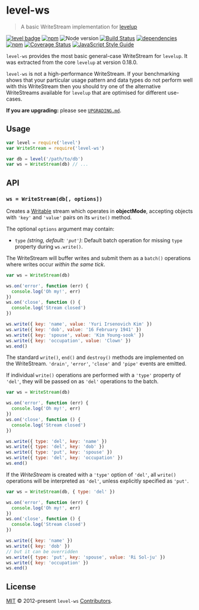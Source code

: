 # level-ws

> A basic WriteStream implementation for [levelup](https://github.com/level/levelup)

[![level badge][level-badge]](https://github.com/level/awesome)
[![npm](https://img.shields.io/npm/v/level-ws.svg)](https://www.npmjs.com/package/level-ws)
![Node version](https://img.shields.io/node/v/level-ws.svg)
[![Build Status](https://img.shields.io/travis/Level/level-ws.svg)](http://travis-ci.org/Level/level-ws)
[![dependencies](https://david-dm.org/Level/level-ws.svg)](https://david-dm.org/level/level-ws)
[![npm](https://img.shields.io/npm/dm/level-ws.svg)](https://www.npmjs.com/package/level-ws)
[![Coverage Status](https://coveralls.io/repos/github/Level/level-ws/badge.svg)](https://coveralls.io/github/Level/level-ws)
[![JavaScript Style Guide](https://img.shields.io/badge/code_style-standard-brightgreen.svg)](https://standardjs.com)

`level-ws` provides the most basic general-case WriteStream for `levelup`. It was extracted from the core `levelup` at version 0.18.0.

`level-ws` is not a high-performance WriteStream. If your benchmarking shows that your particular usage pattern and data types do not perform well with this WriteStream then you should try one of the alternative WriteStreams available for `levelup` that are optimised for different use-cases.

**If you are upgrading:** please see [`UPGRADING.md`](UPGRADING.md).

## Usage

```js
var level = require('level')
var WriteStream = require('level-ws')

var db = level('/path/to/db')
var ws = WriteStream(db) // ...
```

## API

### `ws = WriteStream(db[, options])`

Creates a [Writable](http://nodejs.org/docs/latest/api/stream.html#stream_class_stream_writable_1) stream which operates in **objectMode**, accepting objects with `'key'` and `'value'` pairs on its `write()` method.

The optional `options` argument may contain:

* `type` *(string, default: `'put'`)*: Default batch operation for missing `type` property during `ws.write()`.

The WriteStream will buffer writes and submit them as a `batch()` operations where writes occur *within the same tick*.

```js
var ws = WriteStream(db)

ws.on('error', function (err) {
  console.log('Oh my!', err)
})
ws.on('close', function () {
  console.log('Stream closed')
})

ws.write({ key: 'name', value: 'Yuri Irsenovich Kim' })
ws.write({ key: 'dob', value: '16 February 1941' })
ws.write({ key: 'spouse', value: 'Kim Young-sook' })
ws.write({ key: 'occupation', value: 'Clown' })
ws.end()
```

The standard `write()`, `end()` and `destroy()` methods are implemented on the WriteStream. `'drain'`, `'error'`, `'close'` and `'pipe'` events are emitted.

If individual `write()` operations are performed with a `'type'` property of `'del'`, they will be passed on as `'del'` operations to the batch.

```js
var ws = WriteStream(db)

ws.on('error', function (err) {
  console.log('Oh my!', err)
})
ws.on('close', function () {
  console.log('Stream closed')
})

ws.write({ type: 'del', key: 'name' })
ws.write({ type: 'del', key: 'dob' })
ws.write({ type: 'put', key: 'spouse' })
ws.write({ type: 'del', key: 'occupation' })
ws.end()
```

If the *WriteStream* is created with a `'type'` option of `'del'`, all `write()` operations will be interpreted as `'del'`, unless explicitly specified as `'put'`.

```js
var ws = WriteStream(db, { type: 'del' })

ws.on('error', function (err) {
  console.log('Oh my!', err)
})
ws.on('close', function () {
  console.log('Stream closed')
})

ws.write({ key: 'name' })
ws.write({ key: 'dob' })
// but it can be overridden
ws.write({ type: 'put', key: 'spouse', value: 'Ri Sol-ju' })
ws.write({ key: 'occupation' })
ws.end()
```

## License

[MIT](./LICENSE.md) © 2012-present `level-ws` [Contributors](./CONTRIBUTORS.md).

[level-badge]: http://leveldb.org/img/badge.svg
